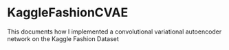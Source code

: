 # KaggleFashionCVAE
This documents how I implemented a convolutional variational autoencoder network on the Kaggle Fashion Dataset
